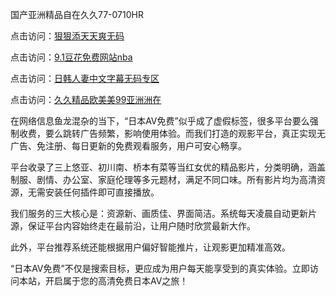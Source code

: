国产亚洲精品自在久久77-0710HR

点击访问：<a href="https://heiliaoll4qsx.pages.dev">狠狠添天天爽无码</a>

点击访问：<a href="https://heiliaowt0d7p.pages.dev">9.1豆花免费网站nba</a>

点击访问：<a href="https://heiliaowzu4ur.pages.dev">日韩人妻中文字幕无码专区</a>

点击访问：<a href="https://heiliaozj3tjd.pages.dev">久久精品欧美美99亚洲洲在</a>

在网络信息鱼龙混杂的当下，“日本AV免费”似乎成了虚假标签，很多平台要么强制收费，要么跳转广告频繁，影响使用体验。而我们打造的观影平台，真正实现无广告、免注册、每日更新的免费观看服务，用户可安心畅享。

平台收录了三上悠亚、初川南、桥本有菜等当红女优的精品影片，分类明确，涵盖制服、剧情、办公室、家庭伦理等多元题材，满足不同口味。所有影片均为高清资源，无需安装任何插件即可直接播放。

我们服务的三大核心是：资源新、画质佳、界面简洁。系统每天凌晨自动更新片源，保证平台内容始终走在最前沿，让用户随时欣赏最新大作。

此外，平台推荐系统还能根据用户偏好智能推片，让观影更加精准高效。

“日本AV免费”不仅是搜索目标，更应成为用户每天能享受到的真实体验。立即访问本站，开启属于您的高清免费日本AV之旅！

<span style="display:none;">[Canonical link](https://github.com/sht20250710/riben651)</span>
